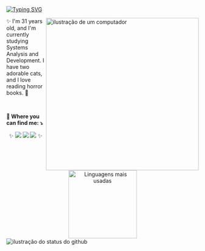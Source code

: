 [![Typing SVG](https://readme-typing-svg.demolab.com?font=Poetsen+One&weight=100&size=24&pause=1000&color=BD93F9&width=435&lines=I'm+Bruna+Neves+:D)](https://git.io/typing-svg#gh-light-mode-only)

<img src="https://raw.githubusercontent.com/MicaelliMedeiros/micaellimedeiros/master/image/computer-illustration.png" alt="ilustração de um computador" min-width="400px" max-width="400px" width="400px" align="right">

<p align="left"> 
  ✨ I'm 31 years old, and I'm currently studying Systems Analysis and Development. I have two adorable cats, and I love reading horror books. 👻 
</p>
<br>
<p align="left">
 <b> 💌 Where you can find me: ⤵️ </b> 
</p>

<p align="left">
<div align="center">
✨  <a href="https://instagram.com/ibrunaneves" target="_blank"><img src="https://img.shields.io/badge/-Instagram-%23E4405F?style=for-the-badge&logo=instagram&logoColor=white" target="_blank"></a>
  <a href = "mailto:ibrunaneves@gmail.com"><img src="https://img.shields.io/badge/-Gmail-%23333?style=for-the-badge&logo=gmail&logoColor=white" target="_blank"></a>
  <a href="https://www.linkedin.com/in/bruna-neves-757546100/" target="_blank"><img src="https://img.shields.io/badge/-LinkedIn-%230077B5?style=for-the-badge&logo=linkedin&logoColor=white" target="_blank"></a> ✨
</div>
</p>

<div style="text-align: center;">
   <a href="https://github.com/ibrunaneves">
   <img height="179em" src="https://github-readme-stats.vercel.app/api/top-langs/?username=ibrunaneves&layout=compact&langs_count=6&theme=dracula" alt="Linguagens mais usadas"/>
   </a>
</div>

<img src="https://github-readme-stats.vercel.app/api?username=ibrunaneves&show_icons=true&title_color=ff79c6&text_color=f8f8f2&icon_color=bd93f9&bg_color=282a36&cache_seconds=2300" alt="ilustração do status do github">
